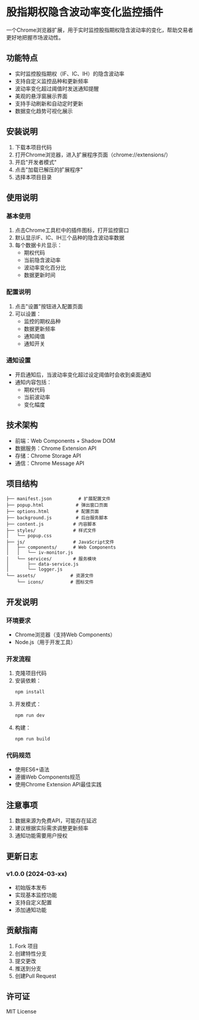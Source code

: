 # 股指期权隐含波动率变化监控插件

一个Chrome浏览器扩展，用于实时监控股指期权隐含波动率的变化，帮助交易者更好地把握市场波动性。

## 功能特点

- 实时监控股指期权（IF、IC、IH）的隐含波动率
- 支持自定义监控品种和更新频率
- 波动率变化超过阈值时发送通知提醒
- 美观的悬浮窗展示界面
- 支持手动刷新和自动定时更新
- 数据变化趋势可视化展示

## 安装说明

1. 下载本项目代码
2. 打开Chrome浏览器，进入扩展程序页面（chrome://extensions/）
3. 开启"开发者模式"
4. 点击"加载已解压的扩展程序"
5. 选择本项目目录

## 使用说明

### 基本使用

1. 点击Chrome工具栏中的插件图标，打开监控窗口
2. 默认显示IF、IC、IH三个品种的隐含波动率数据
3. 每个数据卡片显示：
   - 期权代码
   - 当前隐含波动率
   - 波动率变化百分比
   - 数据更新时间

### 配置说明

1. 点击"设置"按钮进入配置页面
2. 可以设置：
   - 监控的期权品种
   - 数据更新频率
   - 通知阈值
   - 通知开关

### 通知设置

- 开启通知后，当波动率变化超过设定阈值时会收到桌面通知
- 通知内容包括：
  - 期权代码
  - 当前波动率
  - 变化幅度

## 技术架构

- 前端：Web Components + Shadow DOM
- 数据服务：Chrome Extension API
- 存储：Chrome Storage API
- 通信：Chrome Message API

## 项目结构

```
├── manifest.json          # 扩展配置文件
├── popup.html            # 弹出窗口页面
├── options.html          # 配置页面
├── background.js         # 后台服务脚本
├── content.js           # 内容脚本
├── styles/              # 样式文件
│   └── popup.css
├── js/                  # JavaScript文件
│   ├── components/      # Web Components
│   │   └── iv-monitor.js
│   └── services/        # 服务模块
│       ├── data-service.js
│       └── logger.js
└── assets/             # 资源文件
    └── icons/          # 图标文件
```

## 开发说明

### 环境要求

- Chrome浏览器（支持Web Components）
- Node.js（用于开发工具）

### 开发流程

1. 克隆项目代码
2. 安装依赖：
   ```bash
   npm install
   ```
3. 开发模式：
   ```bash
   npm run dev
   ```
4. 构建：
   ```bash
   npm run build
   ```

### 代码规范

- 使用ES6+语法
- 遵循Web Components规范
- 使用Chrome Extension API最佳实践

## 注意事项

1. 数据来源为免费API，可能存在延迟
2. 建议根据实际需求调整更新频率
3. 通知功能需要用户授权

## 更新日志

### v1.0.0 (2024-03-xx)

- 初始版本发布
- 实现基本监控功能
- 支持自定义配置
- 添加通知功能

## 贡献指南

1. Fork 项目
2. 创建特性分支
3. 提交更改
4. 推送到分支
5. 创建Pull Request

## 许可证

MIT License